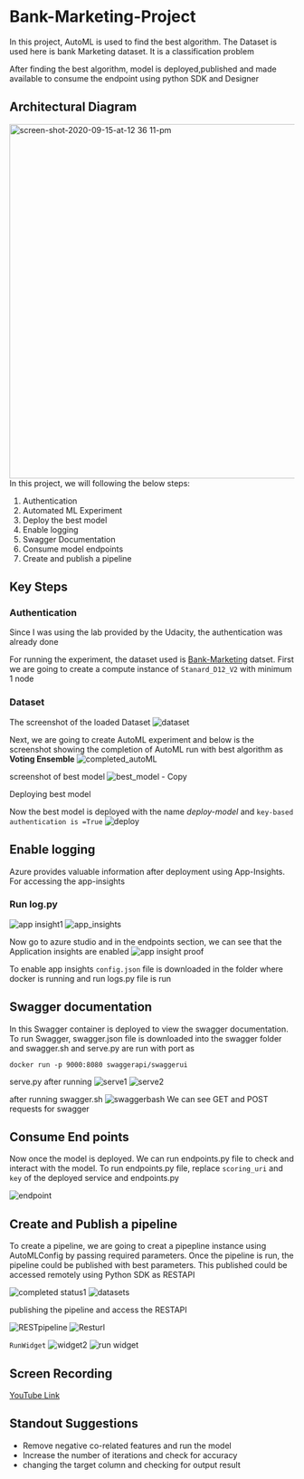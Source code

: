 


# Bank-Marketing-Project 
In this project, AutoML is used to find the best algorithm. The Dataset is used here is bank Marketing dataset. It is a classification problem 

After finding the best algorithm, model is deployed,published and made available to consume the endpoint using python SDK and Designer 

## Architectural Diagram
<img width="626" alt="screen-shot-2020-09-15-at-12 36 11-pm" src="https://user-images.githubusercontent.com/51949018/115059405-24bd3f80-9f04-11eb-8cf3-f0c66ee837af.png">
In this project, we will following the below steps:

1. Authentication
2. Automated ML Experiment
3. Deploy the best model
4. Enable logging
5. Swagger Documentation
6. Consume model endpoints
7. Create and publish a pipeline


## Key Steps
### Authentication

Since I was using the lab provided by the Udacity, the authentication was already done

For running the experiment, the dataset used is [Bank-Marketing](https://automlsamplenotebookdata.blob.core.windows.net/automl-sample-notebook-data/bankmarketing_train.csv) datset. First we are going to create a compute instance of `Stanard_D12_V2` with minimum 1 node

### Dataset 
The screenshot of the loaded Dataset
![dataset](https://user-images.githubusercontent.com/51949018/115060639-bd07f400-9f05-11eb-8d1f-435385aad509.png)

Next, we are going to create AutoML experiment and below is the screenshot showing the completion of AutoML run with best algorithm as **Voting Ensemble** 
![completed_autoML](https://user-images.githubusercontent.com/51949018/115062126-a06cbb80-9f07-11eb-9797-29fee3e06087.png)

screenshot of best model 
![best_model - Copy](https://user-images.githubusercontent.com/51949018/115062293-d27e1d80-9f07-11eb-9a19-3eede017f0a6.png)

Deploying best model 

Now the best model is deployed with the name *deploy-model* and `key-based authentication is =True`
![deploy](https://user-images.githubusercontent.com/51949018/115062477-01948f00-9f08-11eb-95e5-8b2944e3f269.png)

## Enable logging 
Azure provides valuable information after deployment using App-Insights. For accessing the app-insights 

### Run log.py 
![app insight1](https://user-images.githubusercontent.com/51949018/115063130-cba3da80-9f08-11eb-9506-2dffe11e4efa.png)
![app_insights](https://user-images.githubusercontent.com/51949018/115063140-cf376180-9f08-11eb-9f42-c1edb1cc2815.png)

Now go to azure studio and in the endpoints section, we can see that the Application insights are enabled
![app insight proof](https://user-images.githubusercontent.com/51949018/115063403-25a4a000-9f09-11eb-8ce4-fab6ed77917b.png)

To enable app insights `config.json` file is downloaded in the folder where docker is running and run  logs.py file is run 

## Swagger documentation 
In this Swagger container is deployed to view the swagger documentation. To run Swagger, swagger.json file is downloaded into the swagger folder and swagger.sh and serve.py are run with port as 

` docker run -p 9000:8080 swaggerapi/swaggerui `

serve.py after running
![serve1](https://user-images.githubusercontent.com/51949018/115064166-3bff2b80-9f0a-11eb-95ac-2516afc3775e.png)
![serve2](https://user-images.githubusercontent.com/51949018/115064172-3e618580-9f0a-11eb-9f26-c0e4a15822b4.png)

after running swagger.sh 
![swaggerbash](https://user-images.githubusercontent.com/51949018/115064633-c9428000-9f0a-11eb-9cc4-a4a51feb48a6.png)
We can see GET and POST requests for swagger

## Consume End points
Now once the model is deployed. We can run endpoints.py file to check and interact with the model. To run endpoints.py file, replace `scoring_uri` and `key` of the deployed service and endpoints.py 

![endpoint](https://user-images.githubusercontent.com/51949018/115065202-787f5700-9f0b-11eb-8632-953ccd90654e.png)


## Create and Publish a pipeline
To create a pipeline, we are going to creat a pipepline instance using AutoMLConfig by passing required parameters. Once the pipeline is run, the pipeline could be published with best parameters. This published could be accessed remotely using Python SDK as RESTAPI

![completed status1](https://user-images.githubusercontent.com/51949018/115074403-4aa00f80-9f17-11eb-8eaf-56544f6f5587.png)
![datasets](https://user-images.githubusercontent.com/51949018/115074436-54297780-9f17-11eb-913f-bcaf87abe971.png)

publishing the pipeline and access the RESTAPI

![RESTpipeline](https://user-images.githubusercontent.com/51949018/115074860-e29df900-9f17-11eb-90fa-47987bf5f3d7.png)
![Resturl](https://user-images.githubusercontent.com/51949018/115074863-e5005300-9f17-11eb-8a3a-11499875fe92.png)

`RunWidget`
![widget2](https://user-images.githubusercontent.com/51949018/115074870-e762ad00-9f17-11eb-8411-5f5ae3f04d39.png)
![run widget](https://user-images.githubusercontent.com/51949018/115074880-e92c7080-9f17-11eb-8620-8a1f58b6ad01.png)



## Screen Recording
[YouTube Link](https://youtu.be/I2YEtZKv4Gc)

## Standout Suggestions
* Remove negative co-related features and run the model 
* Increase the number of iterations and check for accuracy 
* changing the target column and checking for output result 
